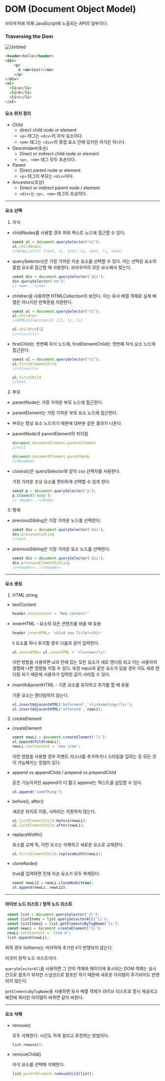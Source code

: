# DOM (Document Object Model)
브라우저에 의해 JavaScript에 노출되는 API의 일부이다.

### Traversing the Dom
![Untitled](../../assets/JavaScript/traversing_the_DOM.png)
```html
<header>hello</header>
<div>
    <p>
      A <em>test!</em>
    </p>
</div> 
<ul>
  <li>a</li>
  <li>b</li>
  <li>c</li>
</ul>
```

#### 요소 위치 정리
- Child
  - direct child node or element
  - `<p>` 태그는 `<div>`의 자식 요소이다.
  - `<em>` 태그는 `<div>`의 중첩 요소 안에 있지만 자식은 아니다.
- Descendant(후손)
  - Direct or indirect child node or element
  - `<p>, <em>` 태그 모두 후손이다.
- Parent
  - Direct parent node or element
  - `<p>` 태그의 부모는 `<div>`이다.
- Ancestors(조상)
  - Driect or indirect parent node / element
  - `<div>`는 `<p>, <em>` 태그의 조상이다.
<hr>

#### 요소 선택
1. 자식
  - childNodes를 사용할 경우 하위 텍스트 노드에 접근할 수 있다.

      ```jsx
      const ul = document.querySelector("ul");
      ul.childNodes
      //NodeList(7) [text, li, text, li, text, li, text]
      ```

  - querySelector()은 가장 가까운 자손 요소를 선택할 수 있다.
    이는 선택된 요소의 중첩 요소로 접근할 때 사용한다.
    브라우저의 모든 요소에서 찾는다.

      ```jsx
      const div = document.querySelector('div');
      div.querySelector('em');
      // <em>...</em>
      ```

  - children을 사용하면 HTMLCollection이 보인다.
    이는 유사 배열 객체로 실제 배열은 아니지만 반복문을 지원한다.

      ```jsx
      const ul = document.querySelector("ul");
      ul.children
      //HTMLCollection(3) [li, li, li]
      
      ul.children[1]
      //<li>…</li>
      ```

  - firstChild는 첫번째 자식 노드에, firstElementChild는 첫번째 자식 요소 노드에 접근한다.

      ```jsx
      const ul = document.querySelector("ul");
      ul.firstElementChild
      //<li>a</li>
      
      ul.firstChild
      //text
      ```

2. 부모
  - parentNode는 가장 가까운 부모 노드에 접근한다.
  - parentElement는 가장 가까운 부모 요소 노드에 접근한다.
  - 부모는 항상 요소 노드이기 때문에 대부분 같은 결과가 나온다.
  - parentNode과 parentElement의 차이점

      ```jsx
      document.documentElement.parentElement
      //null
      
      document.documentElement.parentNode
      //document
      ```

  - closest()은 querySelector와 같이 css 선택자를 사용한다.

    가장 가까운 조상 요소를 편리하게 선택할 수 있게 한다.

      ```jsx
      const p = document.querySelector('p');
      p.closest('body');
      // <body>...</body>
      ```

3. 형제
  - previousSibling은 가장 가까운 노드를 선택한다.

      ```jsx
      const div = document.querySelector('div');
      div.previousSibling
      //text
      ```

  - previousSibling은 가장 가까운 요소 노드를 선택한다.

      ```jsx
      const div = document.querySelector('div');
      div.previousElementSibling
      //<header>...</header>
      ```
<hr>

#### 요소 생성
1. HTML string
  - textContent

      ```jsx
      header.textContent = 'New content!'
      ```

  - innerHTML - 요소의 모든 콘텐츠를 바꿀 때 유용

      ```jsx
      header.innerHTML= '<h1>A new Title!</h1>'
      ```

    li 요소를 하나 추가할 경우 다음과 같이 입력한다.

      ```jsx
      ul.innerHTML= ul.innerHTML + '<li>new</li>'
      ```

    이런 방법을 사용하면 ul과 안에 있는 모든 요소가 새로 렌더링 되고 이는 사용자의 경험에 나쁜 영향을 끼칠 수 있다. 또한 input과 같은 요소가 있을 경우 이도 새로 렌더링 되기 때문에 사용자가 입력한 값이 사라질 수 있다.

  - insertAdjacentHTML - 기존 요소를 유지하고 추가를 할 때 유용

    기존 요소는 렌더링하지 않는다.

      ```jsx
      ul.insertAdjacentHTML('beforeend','<li>Someting</li>'); 
      ul.insertAdjacentHTML('afterend', newLi); 
      ```

2. createElement
  - createElement

      ```jsx
      const newLi = document.createElement('li');
      ul.appendChild(newLi);
      newLi.textContent = 'new item';
      ```

    이런 방법을 사용할 경우 이벤트 리스너를 추가하거나 스타일을 입히는 등 모든 것이 가능해지는 장점이 있다.

  - append vs appendChild / prepend vs prependChild

    같은 기능이지만 append가 더 짧고 append는 텍스트를 삽입할 수 있다.

      ```jsx
      ul.append('someThing');
      ```

  - before(), after()

    새로운 위치로 이동, 사파리는 지원하지 않는다.

      ```jsx
      ul.lastElementChild.before(newLi);
      ul.lastElementChild.after(newLi);
      ```

  - replaceWidth()

    요소를 교체 즉, 이전 요소는 삭제하고 새로운 요소로 교체한다.

      ```jsx
      ul.firstElementChild.replaceWidth(newLi);
      ```

  - cloneNode()

    true를 입력하면 전체 자손 요소가 모두 복제된다.

      ```jsx
      const newLi2 = newLi.cloneNode(true);
      ul.append(newLi, newLi2);
      ```
<hr>

#### 라이브 노드 리스트 / 정적 노드 리스트

   ```jsx
    const list = document.querySelector('ul');
    const listItems = list.querySelectorAll('li');
    const listItems2 = list.getElementsByTagName('li');
    const newLi = document.createElement('li');
    newLi.textContent = 'item 4';
    list.append(newLi);
   ```

위의 경우 listItems는 마지막에 추가한 li가 반영되지 않는다.

이것이 정적 노드 리스트이다.

`querySelectorAll`을 사용하면 그 안의 객체와 페이지에 표시되는 DOM 객체는 실시간으로 참조가 되지만 스냅샷으로 참조만 하기 때문에 새로운 아이템이 추가되어도 반영되지 않는다.

`getElementsByTagName`을 사용하면 유사 배열 객체가 라이브 리스트로 항시 제공되고 예전에 쿼리한 아이템이 바뀌면 같이 바뀐다.

<hr>

#### 요소 삭제
- remove()

  모두 삭제한다. 시간도 적게 걸리고 추천하는 방법이다.

    ```jsx
    list.remove();
    ```

- removeChild()

  자식 요소를 선택해 삭제한다.

    ```jsx
    list.parentElement.removeChild(list);
    ```